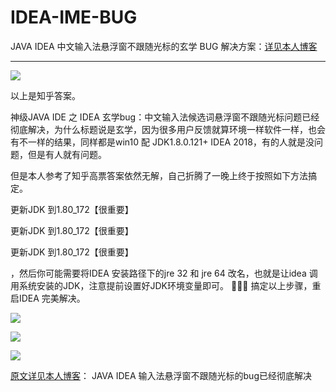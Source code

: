 

# IDEA-IME-BUG
JAVA IDEA 中文输入法悬浮窗不跟随光标的玄学 BUG 解决方案：[详见本人博客][1]

----------
![][2]

以上是知乎答案。

神级JAVA IDE 之 IDEA 玄学bug：中文输入法候选词悬浮窗不跟随光标问题已经彻底解决，为什么标题说是玄学，因为很多用户反馈就算环境一样软件一样，也会有不一样的结果，同样都是win10 配 JDK1.8.0.121+ IDEA 2018，有的人就是没问题，但是有人就有问题。

但是本人参考了知乎高票答案依然无解，自己折腾了一晚上终于按照如下方法搞定。

更新JDK 到1.80_172【很重要】

更新JDK 到1.80_172【很重要】

更新JDK 到1.80_172【很重要】


，然后你可能需要将IDEA 安装路径下的jre 32 和 jre 64 改名，也就是让idea 调用系统安装的JDK，注意提前设置好JDK环境变量即可。
🤗🤔🤓
搞定以上步骤，重启IDEA 完美解决。

![][3]

![][4]

![][5]

[原文详见本人博客][6]：
JAVA IDEA 输入法悬浮窗不跟随光标的bug已经彻底解决


  [1]: https://52geek.top/88/java-idea-%E8%BE%93%E5%85%A5%E6%B3%95%E6%82%AC%E6%B5%AE%E7%AA%97%E4%B8%8D%E8%B7%9F%E9%9A%8F%E5%85%89%E6%A0%87%E7%9A%84bug%E5%B7%B2%E7%BB%8F%E5%BD%BB%E5%BA%95%E8%A7%A3%E5%86%B3/
  [2]: https://52geek.top/wp-content/uploads/2018/07/chrome20180702_102553.png
  [3]: https://52geek.top/wp-content/uploads/2018/07/idea64_2018-07-02_00-03-53.png
  [4]: https://52geek.top/wp-content/uploads/2018/07/cmd_2018-07-02_00-10-06.png
  [5]: https://52geek.top/wp-content/uploads/2018/07/idea64_2018-07-02_00-09-35.png
  [6]: https://52geek.top/88/java-idea-%E8%BE%93%E5%85%A5%E6%B3%95%E6%82%AC%E6%B5%AE%E7%AA%97%E4%B8%8D%E8%B7%9F%E9%9A%8F%E5%85%89%E6%A0%87%E7%9A%84bug%E5%B7%B2%E7%BB%8F%E5%BD%BB%E5%BA%95%E8%A7%A3%E5%86%B3/
